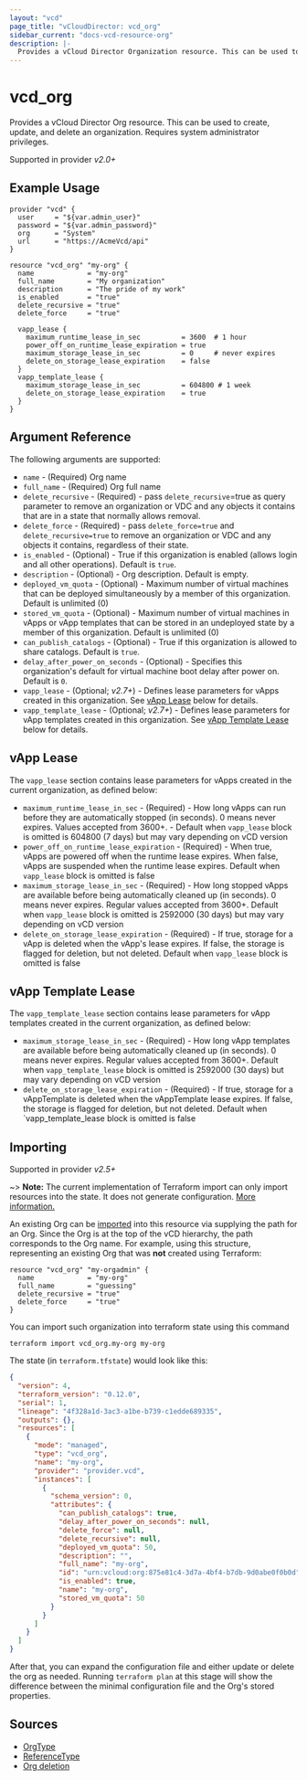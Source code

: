 ```yaml
---
layout: "vcd"
page_title: "vCloudDirector: vcd_org"
sidebar_current: "docs-vcd-resource-org"
description: |-
  Provides a vCloud Director Organization resource. This can be used to create  delete, and update an organization.
---
```


# vcd\_org

Provides a vCloud Director Org resource. This can be used to create, update, and delete an organization.
Requires system administrator privileges.

Supported in provider *v2.0+*

## Example Usage

```hcl
provider "vcd" {
  user     = "${var.admin_user}"
  password = "${var.admin_password}"
  org      = "System"
  url      = "https://AcmeVcd/api"
}

resource "vcd_org" "my-org" {
  name             = "my-org"
  full_name        = "My organization"
  description      = "The pride of my work"
  is_enabled       = "true"
  delete_recursive = "true"
  delete_force     = "true"

  vapp_lease {
    maximum_runtime_lease_in_sec          = 3600  # 1 hour
    power_off_on_runtime_lease_expiration = true
    maximum_storage_lease_in_sec          = 0     # never expires
    delete_on_storage_lease_expiration    = false
  }
  vapp_template_lease {
    maximum_storage_lease_in_sec          = 604800 # 1 week
    delete_on_storage_lease_expiration    = true
  }
}
```

## Argument Reference

The following arguments are supported:

* `name` - (Required) Org name
* `full_name` - (Required) Org full name
* `delete_recursive` - (Required) - pass `delete_recursive`=true as query parameter to remove an organization or VDC and any objects it contains that are in a state that normally allows removal.
* `delete_force` - (Required) - pass `delete_force=true` and `delete_recursive=true` to remove an organization or VDC and any objects it contains, regardless of their state.
* `is_enabled` - (Optional) - True if this organization is enabled (allows login and all other operations). Default is `true`.
* `description` - (Optional) - Org description. Default is empty.
* `deployed_vm_quota` - (Optional) - Maximum number of virtual machines that can be deployed simultaneously by a member of this organization. Default is unlimited (0)
* `stored_vm_quota` - (Optional) - Maximum number of virtual machines in vApps or vApp templates that can be stored in an undeployed state by a member of this organization. Default is unlimited (0)
* `can_publish_catalogs` - (Optional) - True if this organization is allowed to share catalogs. Default is `true`.
* `delay_after_power_on_seconds` - (Optional) - Specifies this organization's default for virtual machine boot delay after power on. Default is `0`.
* `vapp_lease` - (Optional; *v2.7+*) - Defines lease parameters for vApps created in this organization. See [vApp Lease](#vapp-lease) below for details. 
* `vapp_template_lease` - (Optional; *v2.7+*) - Defines lease parameters for vApp templates created in this organization. See [vApp Template Lease](#vapp-template-lease) below for details.

<a id="vapp-lease"></a>
## vApp Lease

The `vapp_lease` section contains lease parameters for vApps created in the current organization, as defined below:

* `maximum_runtime_lease_in_sec` - (Required) - How long vApps can run before they are automatically stopped (in seconds). 0 means never expires. Values accepted from 3600+. - Default when `vapp_lease` block is omitted is 604800 (7 days) but may vary depending on vCD version
* `power_off_on_runtime_lease_expiration` - (Required) - When true, vApps are powered off when the runtime lease expires. When false, vApps are suspended when the runtime lease expires. Default when `vapp_lease` block is omitted is false
* `maximum_storage_lease_in_sec` - (Required) - How long stopped vApps are available before being automatically cleaned up (in seconds). 0 means never expires. Regular values accepted from 3600+. Default when `vapp_lease` block is omitted is 2592000 (30 days) but may vary depending on vCD version
* `delete_on_storage_lease_expiration` - (Required) - If true, storage for a vApp is deleted when the vApp's lease expires. If false, the storage is flagged for deletion, but not deleted. Default when `vapp_lease` block is omitted is false

<a id="vapp-template-lease"></a>
## vApp Template Lease

The `vapp_template_lease` section contains lease parameters for vApp templates created in the current organization, as defined below:

* `maximum_storage_lease_in_sec` - (Required) - How long vApp templates are available before being automatically cleaned up (in seconds). 0 means never expires. Regular values accepted from 3600+. Default when `vapp_template_lease` block is omitted is 2592000 (30 days) but may vary depending on vCD version
* `delete_on_storage_lease_expiration` - (Required) - If true, storage for a vAppTemplate is deleted when the vAppTemplate lease expires. If false, the storage is flagged for deletion, but not deleted. Default when `vapp_template_lease block is omitted is false

## Importing

Supported in provider *v2.5+*

~> **Note:** The current implementation of Terraform import can only import resources into the state. It does not generate
configuration. [More information.][docs-import]

An existing Org can be [imported][docs-import] into this resource via supplying the path for an Org. Since the Org is
at the top of the vCD hierarchy, the path corresponds to the Org name.
For example, using this structure, representing an existing Org that was **not** created using Terraform:

```hcl
resource "vcd_org" "my-orgadmin" {
  name             = "my-org"
  full_name        = "guessing"
  delete_recursive = "true"
  delete_force     = "true"
}
```

You can import such organization into terraform state using this command

```
terraform import vcd_org.my-org my-org
```

[docs-import]:https://www.terraform.io/docs/import/

The state (in `terraform.tfstate`) would look like this:

```json
{
  "version": 4,
  "terraform_version": "0.12.0",
  "serial": 1,
  "lineage": "4f328a1d-3ac3-a1be-b739-c1edde689335",
  "outputs": {},
  "resources": [
    {
      "mode": "managed",
      "type": "vcd_org",
      "name": "my-org",
      "provider": "provider.vcd",
      "instances": [
        {
          "schema_version": 0,
          "attributes": {
            "can_publish_catalogs": true,
            "delay_after_power_on_seconds": null,
            "delete_force": null,
            "delete_recursive": null,
            "deployed_vm_quota": 50,
            "description": "",
            "full_name": "my-org",
            "id": "urn:vcloud:org:875e81c4-3d7a-4bf4-b7db-9d0abe0f0b0d",
            "is_enabled": true,
            "name": "my-org",
            "stored_vm_quota": 50
          }
        }
      ]
    }
  ]
}
```
After that, you can expand the configuration file and either update or delete the org as needed. Running `terraform plan`
at this stage will show the difference between the minimal configuration file and the Org's stored properties.

## Sources

* [OrgType](https://code.vmware.com/apis/287/vcloud#/doc/doc/types/OrgType.html)
* [ReferenceType](https://code.vmware.com/apis/287/vcloud#/doc/doc/types/ReferenceType.html)
* [Org deletion](https://code.vmware.com/apis/287/vcloud#/doc/doc/operations/DELETE-Organization.html)

